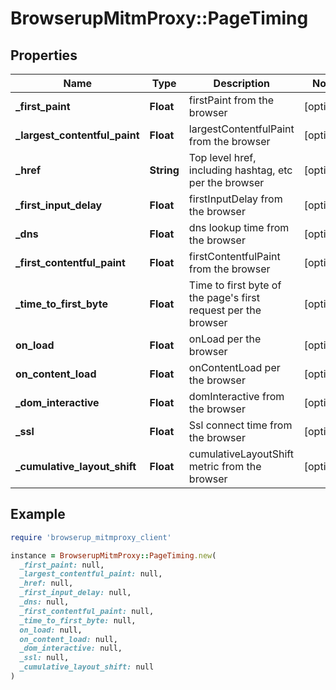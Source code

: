 # BrowserupMitmProxy::PageTiming

## Properties

| Name | Type | Description | Notes |
| ---- | ---- | ----------- | ----- |
| **_first_paint** | **Float** | firstPaint from the browser | [optional] |
| **_largest_contentful_paint** | **Float** | largestContentfulPaint from the browser | [optional] |
| **_href** | **String** | Top level href, including hashtag, etc per the browser | [optional] |
| **_first_input_delay** | **Float** | firstInputDelay from the browser | [optional] |
| **_dns** | **Float** | dns lookup time from the browser | [optional] |
| **_first_contentful_paint** | **Float** | firstContentfulPaint from the browser | [optional] |
| **_time_to_first_byte** | **Float** | Time to first byte of the page&#39;s first request per the browser | [optional] |
| **on_load** | **Float** | onLoad per the browser | [optional] |
| **on_content_load** | **Float** | onContentLoad per the browser | [optional] |
| **_dom_interactive** | **Float** | domInteractive from the browser | [optional] |
| **_ssl** | **Float** | Ssl connect time from the browser | [optional] |
| **_cumulative_layout_shift** | **Float** | cumulativeLayoutShift metric from the browser | [optional] |

## Example

```ruby
require 'browserup_mitmproxy_client'

instance = BrowserupMitmProxy::PageTiming.new(
  _first_paint: null,
  _largest_contentful_paint: null,
  _href: null,
  _first_input_delay: null,
  _dns: null,
  _first_contentful_paint: null,
  _time_to_first_byte: null,
  on_load: null,
  on_content_load: null,
  _dom_interactive: null,
  _ssl: null,
  _cumulative_layout_shift: null
)
```

